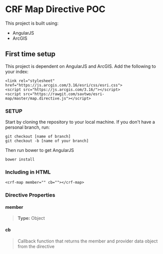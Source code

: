 CRF Map Directive POC
=====================

This project is built using:

* AngularJS
* ArcGIS

First time setup
----------------

This project is dependent on AngularJS and ArcGIS. Add the following to your index:

```
<link rel="stylesheet" href="https://js.arcgis.com/3.16/esri/css/esri.css">
<script src="https://js.arcgis.com/3.16/"></script>
<script src="https://rawgit.com/savtwo/esri-map/master/map.directive.js"></script>
```

### SETUP

Start by cloning the repository to your local machine. If you don't have a personal branch, run:

```
git checkout [name of branch]
git checkout -b [name of your branch]
```

Then run bower to get AngularJS

```bower install```

### Including in HTML

`<crf-map member="" cb=""></crf-map>`

### Directive Properties

#### member
> **Type:** Object

#### cb
> Callback function that returns the member and provider data object from the directive